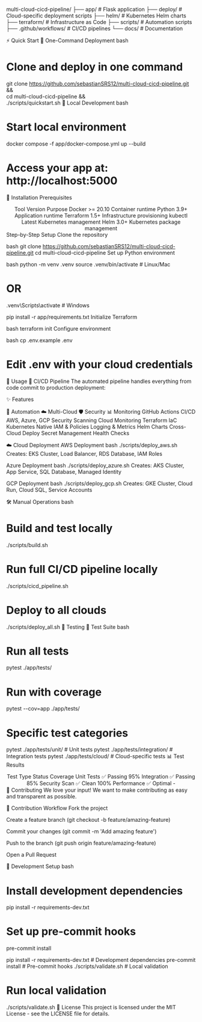 multi-cloud-cicd-pipeline/
├── app/                 # Flask application
├── deploy/              # Cloud-specific deployment scripts
├── helm/                # Kubernetes Helm charts
├── terraform/           # Infrastructure as Code
├── scripts/             # Automation scripts
├── .github/workflows/   # CI/CD pipelines
└── docs/                # Documentation

⚡ Quick Start
🚀 One-Command Deployment
bash
# Clone and deploy in one command
git clone https://github.com/sebastianSRS12/multi-cloud-cicd-pipeline.git && \
cd multi-cloud-cicd-pipeline && \
./scripts/quickstart.sh
🐳 Local Development
bash
# Start local environment
docker compose -f app/docker-compose.yml up --build

# Access your app at: http://localhost:5000
🔧 Installation
Prerequisites
<div align="center">
Tool	Version	Purpose
Docker	>= 20.10	Container runtime
Python	3.9+	Application runtime
Terraform	1.5+	Infrastructure provisioning
kubectl	Latest	Kubernetes management
Helm	3.0+	Kubernetes package management
</div>
Step-by-Step Setup
Clone the repository

bash
git clone https://github.com/sebastianSRS12/multi-cloud-cicd-pipeline.git
cd multi-cloud-cicd-pipeline
Set up Python environment

bash
python -m venv .venv
source .venv/bin/activate  # Linux/Mac
# OR
.venv\Scripts\activate    # Windows

pip install -r app/requirements.txt
Initialize Terraform

bash
terraform init
Configure environment

bash
cp .env.example .env
# Edit .env with your cloud credentials
🚀 Usage
🔄 CI/CD Pipeline
The automated pipeline handles everything from code commit to production deployment:



✨ Features

🔄 Automation	☁️ Multi-Cloud	🛡️ Security	📊 Monitoring
GitHub Actions CI/CD	AWS, Azure, GCP	Security Scanning	Cloud Monitoring
Terraform IaC	Kubernetes Native	IAM & Policies	Logging & Metrics
Helm Charts	Cross-Cloud Deploy	Secret Management	Health Checks






☁️ Cloud Deployment
AWS Deployment
bash
./scripts/deploy_aws.sh
Creates: EKS Cluster, Load Balancer, RDS Database, IAM Roles

Azure Deployment
bash
./scripts/deploy_azure.sh
Creates: AKS Cluster, App Service, SQL Database, Managed Identity

GCP Deployment
bash
./scripts/deploy_gcp.sh
Creates: GKE Cluster, Cloud Run, Cloud SQL, Service Accounts

🛠️ Manual Operations
bash
# Build and test locally
./scripts/build.sh

# Run full CI/CD pipeline locally
./scripts/cicd_pipeline.sh

# Deploy to all clouds
./scripts/deploy_all.sh
🧪 Testing
🎯 Test Suite
bash
# Run all tests
pytest ./app/tests/

# Run with coverage
pytest --cov=app ./app/tests/

# Specific test categories
pytest ./app/tests/unit/           # Unit tests
pytest ./app/tests/integration/    # Integration tests
pytest ./app/tests/cloud/          # Cloud-specific tests
📊 Test Results
<div align="center">
Test Type	Status	Coverage
Unit Tests	✅ Passing	95%
Integration	✅ Passing	85%
Security Scan	✅ Clean	100%
Performance	✅ Optimal	-
</div>
🤝 Contributing
We love your input! We want to make contributing as easy and transparent as possible.

🎯 Contribution Workflow
Fork the project

Create a feature branch (git checkout -b feature/amazing-feature)

Commit your changes (git commit -m 'Add amazing feature')

Push to the branch (git push origin feature/amazing-feature)

Open a Pull Request

📝 Development Setup
bash
# Install development dependencies
pip install -r requirements-dev.txt

# Set up pre-commit hooks
pre-commit install

pip install -r requirements-dev.txt  # Development dependencies
pre-commit install                   # Pre-commit hooks
./scripts/validate.sh               # Local validation

# Run local validation
./scripts/validate.sh
📄 License
This project is licensed under the MIT License - see the LICENSE file for details.

